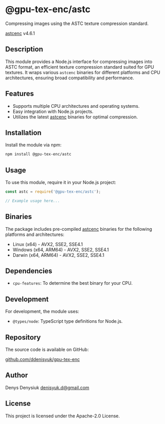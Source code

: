 # @gpu-tex-enc/astc

Compressing images using the ASTC texture compression standard.

[astcenc](https://github.com/ARM-software/astc-encoder) v4.6.1

## Description

This module provides a Node.js interface for compressing images into ASTC format, an efficient texture compression standard suited for GPU textures. It wraps various `astcenc` binaries for different platforms and CPU architectures, ensuring broad compatibility and performance.

## Features

- Supports multiple CPU architectures and operating systems.
- Easy integration with Node.js projects.
- Utilizes the latest [astcenc](https://github.com/ARM-software/astc-encoder) binaries for optimal compression.

## Installation

Install the module via npm:

```bash
npm install @gpu-tex-enc/astc
```

## Usage

To use this module, require it in your Node.js project:

```javascript
const astc = require('@gpu-tex-enc/astc');

// Example usage here...
```

## Binaries

The package includes pre-compiled [astcenc](https://github.com/ARM-software/astc-encoder) binaries for the following platforms and architectures:

- Linux (x64) - AVX2, SSE2, SSE4.1
- Windows (x64, ARM64) - AVX2, SSE2, SSE4.1
- Darwin (x64, ARM64) - AVX2, SSE2, SSE4.1

## Dependencies

- `cpu-features`: To determine the best binary for your CPU.

## Development

For development, the module uses:

- `@types/node`: TypeScript type definitions for Node.js.

## Repository

The source code is available on GitHub:

[github.com/ddenisyuk/gpu-tex-enc](https://github.com/ddenisyuk/gpu-tex-enc)

## Author

Denys Denysiuk <denisyuk.d@gmail.com>

## License

This project is licensed under the Apache-2.0 License.

